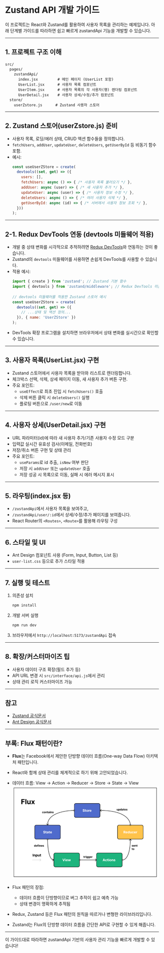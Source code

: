 # Zustand API 개발 가이드

이 프로젝트는 React와 Zustand를 활용하여 사용자 목록을 관리하는 예제입니다. 
아래 단계별 가이드를 따라하면 쉽고 빠르게 zustandApi 기능을 개발할 수 있습니다.

---

## 1. 프로젝트 구조 이해

```
src/
  pages/
    zustandApi/
      index.jsx         # 메인 페이지 (UserList 포함)
      UserList.jsx      # 사용자 목록 컴포넌트
      UserItem.jsx      # 사용자 목록의 각 사용자(행) 렌더링 컴포넌트
      UserDetail.jsx    # 사용자 상세/수정/추가 컴포넌트
  store/
    userZstore.js      # Zustand 사용자 스토어
```

---

## 2. Zustand 스토어(userZstore.js) 준비

- 사용자 목록, 로딩/에러 상태, CRUD 액션 함수들을 정의합니다.
- `fetchUsers`, `addUser`, `updateUser`, `deleteUsers`, `getUserById` 등 비동기 함수 포함.
- 예시:
  ```js
  const useUserZStore = create(
    devtools((set, get) => ({
      users: [],
      fetchUsers: async () => { /* 사용자 목록 불러오기 */ },
      addUser: async (user) => { /* 새 사용자 추가 */ },
      updateUser: async (user) => { /* 사용자 정보 수정 */ },
      deleteUsers: async () => { /* 여러 사용자 삭제 */ },
      getUserById: async (id) => { /* 서버에서 사용자 정보 조회 */ },
    }))
  );
  ```

---

## 2-1. Redux DevTools 연동 (devtools 미들웨어 적용)

- 개발 중 상태 변화를 시각적으로 추적하려면 [Redux DevTools](https://github.com/reduxjs/redux-devtools)와 연동하는 것이 좋습니다.
- Zustand의 `devtools` 미들웨어를 사용하면 손쉽게 DevTools를 사용할 수 있습니다.
- 적용 예시:
  ```js
  import { create } from 'zustand'; // Zustand 기본 함수
  import { devtools } from 'zustand/middleware'; // Redux DevTools 미들웨어

  // devtools 미들웨어를 적용한 Zustand 스토어 예시
  const useUserZStore = create(
    devtools((set, get) => ({
      // ...상태 및 액션 정의...
    }), { name: 'UserZStore' })
  );
  ```
- DevTools 확장 프로그램을 설치하면 브라우저에서 상태 변화를 실시간으로 확인할 수 있습니다.

---

## 3. 사용자 목록(UserList.jsx) 구현

- Zustand 스토어에서 사용자 목록을 받아와 리스트로 렌더링합니다.
- 체크박스 선택, 삭제, 상세 페이지 이동, 새 사용자 추가 버튼 구현.
- 주요 포인트:
  - `useEffect`로 최초 진입 시 `fetchUsers()` 호출
  - 삭제 버튼 클릭 시 `deleteUsers()` 실행
  - 플로팅 버튼으로 `/user/new`로 이동

---

## 4. 사용자 상세(UserDetail.jsx) 구현

- URL 파라미터(id)에 따라 새 사용자 추가/기존 사용자 수정 모드 구분
- 입력값 실시간 유효성 검사(이메일, 전화번호)
- 저장/취소 버튼 구현 및 상태 관리
- 주요 포인트:
  - `useParams`로 id 추출, `isNew` 여부 판단
  - 저장 시 `addUser` 또는 `updateUser` 호출
  - 저장 성공 시 목록으로 이동, 실패 시 에러 메시지 표시

---

## 5. 라우팅(index.jsx 등)

- `/zustandApi`에서 사용자 목록을 보여주고,
- `/zustandApi/user/:id`에서 상세/수정/추가 페이지를 보여줍니다.
- React Router의 `<Routes>`, `<Route>`를 활용해 라우팅 구성

---

## 6. 스타일 및 UI

- Ant Design 컴포넌트 사용 (Form, Input, Button, List 등)
- `user-list.css` 등으로 추가 스타일 적용

---

## 7. 실행 및 테스트

1. 의존성 설치
   ```bash
   npm install
   ```
2. 개발 서버 실행
   ```bash
   npm run dev
   ```
3. 브라우저에서 `http://localhost:5173/zustandApi` 접속

---

## 8. 확장/커스터마이즈 팁

- 사용자 데이터 구조 확장(필드 추가 등)
- API URL 변경 시 `src/interface/api.js`에서 관리
- 상태 관리 로직 커스터마이즈 가능

---

## 참고
- [Zustand 공식문서](https://docs.pmnd.rs/zustand/getting-started/introduction)
- [Ant Design 공식문서](https://ant.design/components/overview/)

---

## 부록: Flux 패턴이란?

- **Flux**는 Facebook에서 제안한 단방향 데이터 흐름(One-way Data Flow) 아키텍처 패턴입니다.
- React와 함께 상태 관리를 체계적으로 하기 위해 고안되었습니다.
- 데이터 흐름: View → Action → Reducer → Store → State -> View
  ![Flux 패턴 다이어그램](./flux.png)

- Flux 패턴의 장점:
  - 데이터 흐름이 단방향이므로 버그 추적이 쉽고 예측 가능
  - 상태 변경이 명확하게 추적됨
- Redux, Zustand 등은 Flux 패턴의 원칙을 따르거나 변형한 라이브러리입니다.
- Zustand는 Flux의 단방향 데이터 흐름을 간단한 API로 구현할 수 있게 해줍니다.

---

이 가이드대로 따라하면 zustandApi 기반의 사용자 관리 기능을 빠르게 개발할 수 있습니다!

